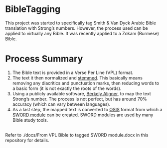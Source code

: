 # BibleTagging
This project was started to specifically tag Smith & Van Dyck Arabic Bible translation with Strong’s numbers. However, the process used can be applied to virtually any Bible. It was recently applied to a Zokam (Burmese) Bible.
# Process Summary
1.	The Bible text is provided in a Verse Per Line  (VPL) format.
2.	The text it then normalized and [stemmed](https://www.geeksforgeeks.org/snowball-stemmer-nlp/). This basically means removing any diacritics and punctuation marks, then reducing words to a basic form (it is not exactly the roots of the words). 
3.	Using a publicly available software, [Berkely Aligner](https://github.com/mhajiloo/berkeleyaligner), to map the text Strong’s number. The process is not perfect, but has around 70% accuracy (which can vary between languages). 
4.	As a last step, the mapped text is converted to [OSIS](http://crosswire.org/osis/) format from which a [SWORD module](https://www.crosswire.org/sword/develop/swordmodule/) can be created. SWORD modules are used by many Bible study tools.
<br>
Refer to ./docs/From VPL Bible to tagged SWORD module.docx in this repository for details.
